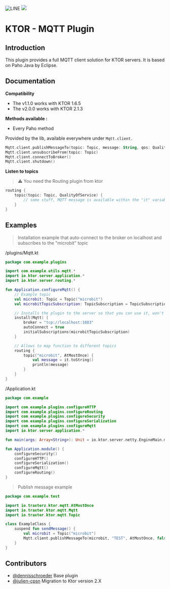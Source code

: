 ![LINE](https://img.shields.io/badge/line--coverage-11%25-red.svg)
[![](https://jitpack.io/v/traxterz/XXX.svg)](https://jitpack.io/#dennisschroeder/khome)

# KTOR - MQTT Plugin

## Introduction

This plugin provides a full MQTT client solution for KTOR servers. It is based on Paho Java by Eclipse.

## Documentation

**Compatibility**
- The v1.1.0 works with KTOR 1.6.5
- The v2.0.0 works with KTOR 2.1.3

**Methods available :**

- Every Paho method

Provided by the lib, available everywhere under `Mqtt.client.`

```kotlin
Mqtt.client.publishMessageTo(topic: Topic, message: String, qos: QualityOfService, retained: Boolean)
Mqtt.client.unsubscribeFrom(topic: Topic)
Mqtt.client.connectToBroker()
Mqtt.client.shutdown()
```

**Listen to topics**

> :warning: You need the Routing plugin from ktor

```kotlin
routing {
    topic(topic: Topic, QualityOfService) {
        // some stuff, MQTT message is available within the "it" variable
    }
}
```

## Examples

> Installation example that auto-connect to the broker on localhost and subscribes to the "microbit" topic

/plugins/Mqtt.kt
```kotlin
package com.example.plugins

import com.example.utils.mqtt.*
import io.ktor.server.application.*
import io.ktor.server.routing.*

fun Application.configureMqtt() {
    // Example topic
    val microbit: Topic = Topic("microbit")
    val microbitTopicSubscription: TopicSubscription = TopicSubscription(microbit, AtMostOnce)

    // Installs the plugin to the server so that you can use it, won't work otherwise
    install(Mqtt) {
        broker = "tcp://localhost:1883"
        autoConnect = true
        initialSubscriptions(microbitTopicSubscription)
    }

    // Allows to map function to different topics
    routing {
        topic("microbit", AtMostOnce) {
            val message = it.toString()
            println(message)
        }
    }
}
```
/Application.kt

```kotlin
package com.example

import com.example.plugins.configureHTTP
import com.example.plugins.configureRouting
import com.example.plugins.configureSecurity
import com.example.plugins.configureSerialization
import com.example.plugins.configureMqtt
import io.ktor.server.application.*

fun main(args: Array<String>): Unit = io.ktor.server.netty.EngineMain.main(args)

fun Application.module() {
    configureSecurity()
    configureHTTP()
    configureSerialization()
    configureMqtt()
    configureRouting()
}
```

> Publish message example
> 
```kotlin
package com.example.test

import io.traxterz.ktor.mqtt.AtMostOnce
import io.traxter.ktor.mqtt.Mqtt
import io.traxter.ktor.mqtt.Topic

class ExampleClass {
    suspend fun sendMessage() {
        val microbit = Topic("microbit")
        Mqtt.client.publishMessageTo(microbit, "TEST", AtMostOnce, false)
    }
}
```

## Contributors

- [@dennisschroeder](https://github.com/dennisschroeder) Base plugin
- [@julien-cpsn](https://github.com/Julien-cpsn) Migration to Ktor version 2.X